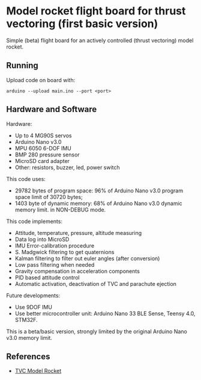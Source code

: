 # Model rocket flight board for thrust vectoring (first basic version)
Simple (beta) flight board for an actively controlled (thrust vectoring) model rocket.

## Running

Upload code on board with:
```
arduino --upload main.ino --port <port>
```

## Hardware and Software

Hardware:
- Up to 4 MG90S servos
- Arduino Nano v3.0
- MPU 6050 6-DOF IMU
- BMP 280 pressure sensor
- MicroSD card adapter
- Other: resistors, buzzer, led, power switch

This code uses:
- 29782 bytes of program space: 96% of Arduino Nano v3.0 program space limit of 30720 bytes;
- 1403 byte of dynamic memory: 68% of Arduino Nano v3.0 dynamic memory limit.
in NON-DEBUG mode.

This code implements:
- Attitude, temperature, pressure, altitude measuring
- Data log into MicroSD
- IMU Error-calibration procedure
- S. Madgwick filtering to get quaternions
- Kalman filtering to filter out euler angles (after conversion)
- Low pass filtering when needed
- Gravity compensation in acceleration components
- PID based attitude control
- Automatic activation, deactivation of TVC and parachute ejection

Future developments:
- Use 9DOF IMU
- Use better microcontroller unit: Arduino Nano 33 BLE Sense, Teensy 4.0, STM32F.

This is a beta/basic version, strongly limited by the original Arduino Nano v3.0 memory limit.

## References

- [TVC Model Rocket](https://www.tommasomarroni.com/random-posts/)
